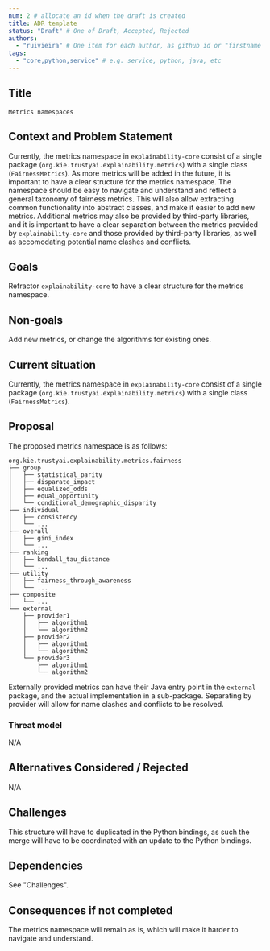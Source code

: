 ```yaml
---
num: 2 # allocate an id when the draft is created
title: ADR template
status: "Draft" # One of Draft, Accepted, Rejected
authors:
  - "ruivieira" # One item for each author, as github id or "firstname lastname"
tags:
  - "core,python,service" # e.g. service, python, java, etc
---
```


## Title

    Metrics namespaces

## Context and Problem Statement

Currently, the metrics namespace in `explainability-core` consist of a single package (`org.kie.trustyai.explainability.metrics`) with a single class (`FairnessMetrics`).
As more metrics will be added in the future, it is important to have a clear structure for the metrics namespace. The namespace should be easy to navigate and understand and reflect a general taxonomy of fairness metrics.
This will also allow extracting common functionality into abstract classes, and make it easier to add new metrics.
Additional metrics may also be provided by third-party libraries, and it is important to have a clear separation between the metrics provided by `explainability-core` and those provided by third-party libraries, as well as accomodating potential name clashes and conflicts.

## Goals

Refractor `explainability-core` to have a clear structure for the metrics namespace.

## Non-goals

Add new metrics, or change the algorithms for existing ones.

## Current situation

Currently, the metrics namespace in `explainability-core` consist of a single package (`org.kie.trustyai.explainability.metrics`) with a single class (`FairnessMetrics`).

## Proposal

The proposed metrics namespace is as follows:


    org.kie.trustyai.explainability.metrics.fairness
    ├── group
    │   ├── statistical_parity
    │   ├── disparate_impact
    │   ├── equalized_odds
    │   ├── equal_opportunity
    │   └── conditional_demographic_disparity
    ├── individual
    │   ├── consistency
    │   └── ...
    ├── overall
    │   ├── gini_index
    │   └── ...
    ├── ranking
    │   ├── kendall_tau_distance
    │   └── ...
    ├── utility
    │   ├── fairness_through_awareness
    │   └── ...
    ├── composite
    │   └── ...
    └── external
        ├── provider1
        │   ├── algorithm1
        │   └── algorithm2
        ├── provider2
        │   ├── algorithm1
        │   └── algorithm2
        └── provider3
            ├── algorithm1
            └── algorithm2

Externally provided metrics can have their Java entry point in the `external` package, and the actual implementation in a sub-package. Separating by provider will allow for name clashes and conflicts to be resolved.


### Threat model

N/A

## Alternatives Considered / Rejected

N/A

## Challenges

This structure will have to duplicated in the Python bindings, as such the merge will have to be coordinated with an update to the Python bindings.

## Dependencies

See "Challenges".

## Consequences if not completed

The metrics namespace will remain as is, which will make it harder to navigate and understand.
